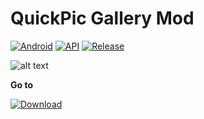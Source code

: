 # QuickPic Gallery Mod
[![Android](https://img.shields.io/badge/Platform-Android-green.svg?style=flat-square)](https://www.android.com) [![API](https://img.shields.io/badge/API-21%2B-orange.svg?logo=android&style=flat-square)](https://developer.android.com/studio/releases/platforms) [![Release](https://img.shields.io/github/v/release/WSTxda/QP-Gallery-Releases?style=flat-square)](https://github.com/WSTxda/QP-Gallery-Releases/releases)
 
![alt text](https://i.imgur.com/gdYWGAg.png)

**Go to** 

[![Download](https://img.shields.io/github/downloads/WSTxda/QP-Gallery-Releases/total?color=brightgreen&label=Download&style=for-the-badge)](https://github.com/WSTxda/QP-Gallery-Releases/releases)